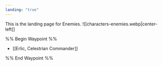 ```yaml
---
landing: "true"
---
```

This is the landing page for Enemies.
![[characters-enemies.webp|center-left]]

%% Begin Waypoint %%
- [[Erlic, Celestrian Commander]]

%% End Waypoint %%